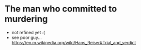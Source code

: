 # The man who committed to murdering
- not refined yet :(
- see poor guy... https://en.m.wikipedia.org/wiki/Hans_Reiser#Trial_and_verdict
